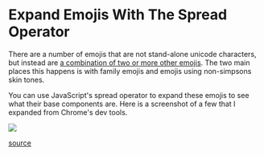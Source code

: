 # Expand Emojis With The Spread Operator

There are a number of emojis that are not stand-alone unicode characters,
but instead are [a combination of two or more other
emojis](http://unicode.org/emoji/charts/full-emoji-list.html#1f468_200d_1f469_200d_1f466).
The two main places this happens is with family emojis and emojis using
non-simpsons skin tones.

You can use JavaScript's spread operator to expand these emojis to see what
their base components are. Here is a screenshot of a few that I expanded
from Chrome's dev tools.

![](http://i.imgur.com/ObagJJ2.png)

[source](https://twitter.com/wesbos/status/769228067780825088)
